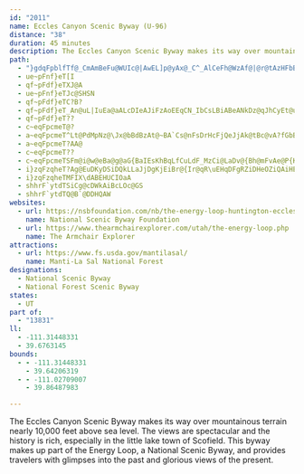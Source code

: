 ```yaml
---
id: "2011"
name: Eccles Canyon Scenic Byway (U-96)
distance: "38"
duration: 45 minutes
description: The Eccles Canyon Scenic Byway makes its way over mountainous terrain nearly 10,000 feet above sea level.  The views are spectacular and the history is rich, especially in the little lake town of Scofield.
path:
  - "}gdqFpblfTf@_CmAmBeFu@WUIc@|AwEL]p@yAx@_C^_AlCeFh@WzAf@|@r@tAzHFbBp@~@PJz@NxBcAn@y@nAcBbG{H`C{C`CyCbDcEjGuI~AwBbEiFjB_BlAu@rB{@xB_@rAQzBSvFa@f@CdDWzBOpAKbD]d@KlBo@jF_EzEoHVg@v@{Bf@qFIqA]uBe@}C?qANwBFg@TkAp@kBtBmEjCeChEkD|BaDpAmC~@kB^kA\\yBKcNm@_XJuJrCwNbIeNXaBvAmr@vE}a@OyCq@cDiAgBo@gA_DaHJuAjG_CLaD|AmCt@gBAiAG{AIgC@k@NiDZoAxAqCzAqCxA{AdBkA`KqC~@_@lAeCf@uBf@eGk@eMGeJi@_DiKcA_@\\g@FiAW"
  - ue~pFnf}eT[I
  - qf~pFdf}eTXJ@A
  - ue~pFnf}eTJc@SHSN
  - qf~pFdf}eTC?B?
  - qf~pFdf}eT_An@uL|IuEa@aALcDIeAJiFzAoEEqCN_IbCsLBiABeANkDz@qJhCyEt@uGjD_Dh@{EfB{@`@}E?uEsAaKLsGAc@@kHbA_@?gFs@{MoA{UsBkBUiBMiBHyBfBwAlD_ChCwEfHsAjDcAt@i@d@QMs@q@_AyAyBuAsAOkAe@}@cCHcBn@qAj@c@lBS~BRp@?|Aq@RSjAwA~AsBl@wATaBNmJDa@^cBrA}C\_AXcAToCA}B?wBAqAA{BA}BAeDGeDCqAa@iBm@cCEyDl@}@r@MdCp@lB|@nAj@VLl@R`ABn@i@NoAMsBS{@}@}COaAJsDAwBCoBGmAIwB?eD@}B@mADqBBc@zAwBp@[`Ae@l@gAnDuV?kAcJgJ_BcCw@aBeByCkCw@iAYwAc@WKeBkCC_ATgBnEoAVJ~@pDpAdDdAp@tAChA[dB\vA~ApE~EjAz@p@eBD{@D}@Vw@NyHoKu@uCyAoBiGw@wDk@gCUgCa@mD_AcDiBuDm@cA_AeBSc@o@mBMg@_@gLc@oJEi@CiDLmC?wCy@aA\_D^wAXuAXwBPqAVoA`EeMTkC?oBEsBn@aIWkGGe@CoAFsET_CRyBBg@@mD?k@CsA?i@VaDBi@MyLWuDKuAK}BJuByCk[[kDcAcNeAqKIg@i@}CKg@gAkF_EmNk@eBM_@WyAEm@Cc@Gc@E?DUj@eC\{AR{@`@wBL{@\_DHk@La@
  - qf~pFdf}eT??
  - c~eqFpcmeT@?
  - a~eqFpcmeT^Lt@PdMpNz@\Jx@bBdBzAt@~BA`Cs@nFsDrHcFjQeJjAk@tBc@vA?fGbBzCEvCkAxBmC`EeDlAg@vCDzCx@lCtAjCtAZl@~@LzCvAtAPdKQlF{@zSkBp@IlCaA~Aa@bJmE|EiBhD?xEnBb@b@dBTfC@zD]vDaAvEgCtA?fAh@`A?
  - a~eqFpcmeT?AA@
  - c~eqFpcmeT??
  - c~eqFpcmeTSFm@i@w@eBa@g@aG{BaIEsKhBqLfCuLdF_MzCi@LaDv@{Bh@mFvAe@P{KbG_EzEaD`DwJ~D}JdBcICsA?eH?oMA_C?mQ@yIWeHsBwKkDcE{AWOYISA}@[s@BoB}@eHsB{Eh@aDAeAiA?S@mMiDScDoAUQqBoCeDuEcHsDgA]iKgCuN}BiWcEmN_Cg@GsOcAgSsAaJgD}U_KgNmHiJsGoTwMaMkF_LoCeTwDmPiDuIyCqMsJwNeJaKqBuBKaOSmEsCcAsBe@aCh@oLdBg\`A}SDc@l@wCHoAiBw@_B]iAF]Zo@dH}@fXaCbMgChDcB|@oC|COjAy@nGmBdE}@j@k@PSJ
  - i}zqFzqheT?Ag@EuDKyDSiDQkLLaJjDgKjEiBr@{Ir@qR\uEHqDFgRZiDHeOZiQAiHEmE?e@AwCYgBYiEn@aAn@_F`EoCnAqH~BaEhAsCzAaBhAsBvA[PiCUgA_Ae@{@}A{GOg@_A_DeA_DQg@u@{Bg@qAsEmKy@iAqHaGqEaCmMiBwQsAoKw@yE_@aCQcCQeGc@wNkAeDWqAKyBQ_DYuB_@kNuDuAa@sDcAqGiBmGiBcCq@aCq@i@OyEkDsH}KeAoCsAcGIw@SiD|@sKxCiHzDoI`LwVhB_EvEsNxAiOrAaPPyBPwBb@qFl@mHv@oJH{@lBmUHy@`@kFVqF@{@@{J@yJFwDFwDDsHG}DE}DIyJMwHI{DKyFOwHUwFU}Dc@wHMyBG}@SwFC{BAuDEoD]gHKoDGoFAuDCwDCwDIqDk@_JYmD_@kHKwBOuBWuDeAyEqEoKsByFiAoEDkOTeSPqM@y@@sI?wEBqFC_A[@
  - i}zqFzqheTMFIX\dABEHUCIOaA
  - shhrF`ytdTSiCg@cDWkAiBcLOc@GS
  - shhrF`ytdTQ@B`@DDHQAW
websites:
  - url: https://nsbfoundation.com/nb/the-energy-loop-huntington-eccles-canyons-scenic-byway/
    name: National Scenic Byway Foundation
  - url: https://www.thearmchairexplorer.com/utah/the-energy-loop.php
    name: The Armchair Explorer
attractions:
  - url: https://www.fs.usda.gov/mantilasal/
    name: Manti-La Sal National Forest
designations:
  - National Scenic Byway
  - National Forest Scenic Byway
states:
  - UT
part of:
  - "13831"
ll:
  - -111.31448331
  - 39.6763145
bounds:
  - - -111.31448331
    - 39.64206319
  - - -111.02709007
    - 39.86487983

---
```


The Eccles Canyon Scenic Byway makes its way over mountainous terrain nearly 10,000 feet above sea level. The views are spectacular and the history is rich, especially in the little lake town of Scofield. This byway makes up part of the Energy Loop, a National Scenic Byway, and provides travelers with glimpses into the past and glorious views of the present.
